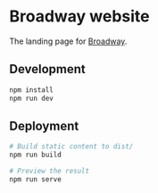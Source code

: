 # Broadway website

The landing page for [Broadway](https://github.com/dashbitco/broadway).

## Development

```sh
npm install
npm run dev
```

## Deployment

```sh
# Build static content to dist/
npm run build

# Preview the result
npm run serve
```
